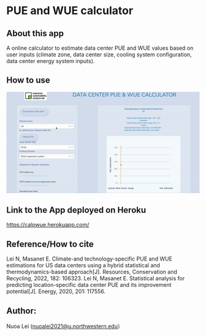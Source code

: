 # PUE and WUE calculator

## About this app
A online calculator to estimate data center PUE and WUE values based on user inputs (climate zone, data center size, cooling system configuration, data center energy system inputs).

## How to use
![Alt Text](https://github.com/nuoaleon/UEcalculator_dash_app/blob/master/demo/ue_demo.gif)

## Link to the App deployed on Heroku
https://calpwue.herokuapp.com/

## Reference/How to cite
Lei N, Masanet E. Climate-and technology-specific PUE and WUE estimations for US data centers using a hybrid statistical and thermodynamics-based approach[J]. Resources, Conservation and Recycling, 2022, 182: 106323.
Lei N, Masanet E. Statistical analysis for predicting location-specific data center PUE and its improvement potential[J]. Energy, 2020, 201: 117556.

## Author: 
Nuoa Lei (nuoalei2021@u.northwestern.edu）
